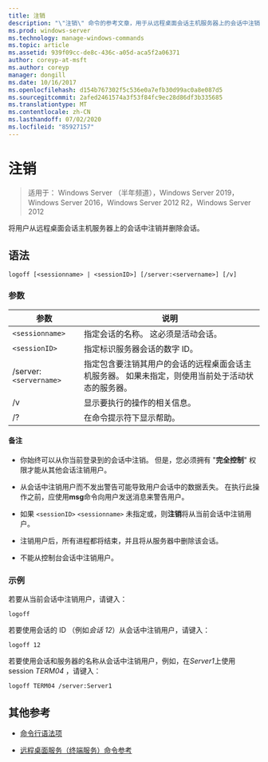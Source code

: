 ```yaml
---
title: 注销
description: "\"注销\" 命令的参考文章，用于从远程桌面会话主机服务器上的会话中注销用户并删除会话。"
ms.prod: windows-server
ms.technology: manage-windows-commands
ms.topic: article
ms.assetid: 939f09cc-de8c-436c-a05d-aca5f2a06371
author: coreyp-at-msft
ms.author: coreyp
manager: dongill
ms.date: 10/16/2017
ms.openlocfilehash: d154b767302f5c536e0a7efb30d99ac0a8e087d5
ms.sourcegitcommit: 2afed2461574a3f53f84fc9ec28d86df3b335685
ms.translationtype: MT
ms.contentlocale: zh-CN
ms.lasthandoff: 07/02/2020
ms.locfileid: "85927157"
---
```

# <a name="logoff"></a>注销

> 适用于： Windows Server （半年频道），Windows Server 2019，Windows Server 2016，Windows Server 2012 R2，Windows Server 2012

将用户从远程桌面会话主机服务器上的会话中注销并删除会话。

## <a name="syntax"></a>语法
```
logoff [<sessionname> | <sessionID>] [/server:<servername>] [/v]
```

### <a name="parameters"></a>参数

| 参数 | 说明 |
| --------- | ----------- |
| `<sessionname>` | 指定会话的名称。 这必须是活动会话。|
| `<sessionID>` | 指定标识服务器会话的数字 ID。 |
| /server:`<servername>` | 指定包含要注销其用户的会话的远程桌面会话主机服务器。 如果未指定，则使用当前处于活动状态的服务器。 |
| /v | 显示要执行的操作的相关信息。 |
| /? | 在命令提示符下显示帮助。 |

#### <a name="remarks"></a>备注

- 你始终可以从你当前登录到的会话中注销。 但是，您必须拥有 "**完全控制**" 权限才能从其他会话注销用户。

- 从会话中注销用户而不发出警告可能导致用户会话中的数据丢失。 在执行此操作之前，应使用**msg**命令向用户发送消息来警告用户。

- 如果 `<sessionID>` `<sessionname>` 未指定或，则**注销**将从当前会话中注销用户。

- 注销用户后，所有进程都将结束，并且将从服务器中删除该会话。

- 不能从控制台会话中注销用户。

### <a name="examples"></a>示例

若要从当前会话中注销用户，请键入：

```
logoff
```

若要使用会话的 ID （例如*会话 12*）从会话中注销用户，请键入：

```
logoff 12
```

若要使用会话和服务器的名称从会话中注销用户，例如，在*Server1*上使用 session *TERM04* ，请键入：

```
logoff TERM04 /server:Server1
```

## <a name="additional-references"></a>其他参考

- [命令行语法项](command-line-syntax-key.md)

- [远程桌面服务（终端服务）命令参考](remote-desktop-services-terminal-services-command-reference.md)
